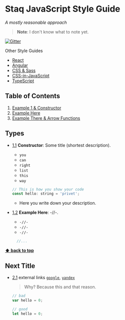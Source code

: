 # Staq JavaScript Style Guide

*A mostly reasonable approach*

> **Note**: I don't know what to note yet.

[![Gitter](https://badges.gitter.im/staq-style-guide/community.svg)](https://gitter.im/staq-style-guide/community?utm_source=badge&utm_medium=badge&utm_campaign=pr-badge)


Other Style Guides

  - [React](react/)
  - [Angular](angular/)
  - [CSS & Sass](css/)
  - [CSS-in-JavaScript](css-in-javascript/)
  - [TypeScript](typescript/)

## Table of Contents

  1. [Example 1 & Constructor](#example-1--constructor)
  1. [Example Here](#example-here)
  1. [Example There & Arrow Functions](#example-3--arrow-functions)

## Types

  <a name="example-1--constructor"></a><a name="1.1"></a>
  - [1.1](#example-1--constructor) **Constructor**: Some title (shortest description).

    - `you`
    - `can`
    - `right`
    - `list`
    - `this`
    - `way`
    
    ```javascript
    // This is how you show your code
    const hello: string = 'privet';
    ```

    - Here you write down your description.

  <a name="example-here"></a><a name="1.2"></a>
  - [1.2](#example-here)  **Example Here**: -//-.

    - `-//-`
    - `-//-`
    - `-//-`

    ```javascript
      //...
    ```

**[⬆ back to top](#table-of-contents)**

## Next Title

  <a name="example-3--arrow-functions"></a><a name="2.1"></a>
  - [2.1](#example-3--arrow-functions) external links [`google`](https://google.com/), [`yandex`](https://yandex.ru/)

    > Why? Because this and that reason.

    ```javascript
    // bad
    var hello = 0;

    // good
    let hello = 0;
    ```

